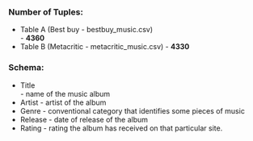 ### Number of Tuples:
- Table A (Best buy - bestbuy_music.csv)
     <br/>- <b>4360</b>
- Table B (Metacritic - metacritic_music.csv)
      - <b>4330</b>
### Schema: 
- Title
     <br/> - name of the music album
- Artist -  artist of the album
- Genre - conventional category that identifies some pieces of music
- Release - date of release of the album
- Rating - rating the album has received on that particular site.
